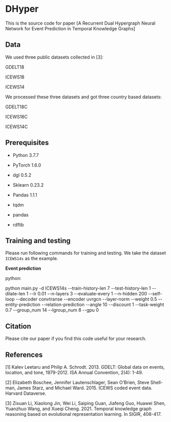 # DHyper

This is the source code for paper [A Recurrent Dual Hypergraph Neural Network for Event Prediction in Temporal Knowledge Graphs]


## Data
We used three public datasets collected in [3]:

GDELT18

ICEWS18

ICEWS14

We processed these three datasets and got three country based datasets:

GDELT18C

ICEWS18C

ICEWS14C


## Prerequisites

- Python 3.7.7

- PyTorch 1.6.0

- dgl 0.5.2

- Sklearn 0.23.2

- Pandas 1.1.1

- tqdm

- pandas

- rdflib



## Training and testing

Please run following commands for training and testing. We take the dataset `ICEWS14s` as the example.

**Event prediction**

python:

python main.py -d ICEWS14s --train-history-len 7 --test-history-len 1 --dilate-len 1 --lr 0.01 --n-layers 3 --evaluate-every 1  --n-hidden 200 --self-loop --decoder convtranse --encoder uvrgcn --layer-norm --weight 0.5 --entity-prediction --relation-prediction --angle 10 --discount 1 --task-weight 0.7 --group_num 14 --lgroup_num 8 --gpu 0




## Citation

Please cite our paper if you find this code useful for your research.



## References

[1]	Kalev Leetaru and Philip A. Schrodt. 2013. GDELT: Global data on events, location, and tone, 1979-2012. ISA Annual Convention, 2(4): 1-49.

[2]	Elizabeth Boschee, Jennifer Lautenschlager, Sean O’Brien, Steve Shell-man, James Starz, and Michael Ward. 2015. ICEWS coded event data. Harvard Dataverse.

[3]	Zixuan Li, Xiaolong Jin, Wei Li, Saiping Guan, Jiafeng Guo, Huawei Shen, Yuanzhuo Wang, and Xueqi Cheng. 2021. Temporal knowledge graph reasoning based on evolutional representation learning. In SIGIR, 408-417.
